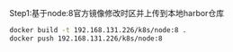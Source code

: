 Step1:基于node:8官方镜像修改时区并上传到本地harbor仓库
```bash
docker build -t 192.168.131.226/k8s/node:8 .
docker push 192.168.131.226/k8s/node:8
```
